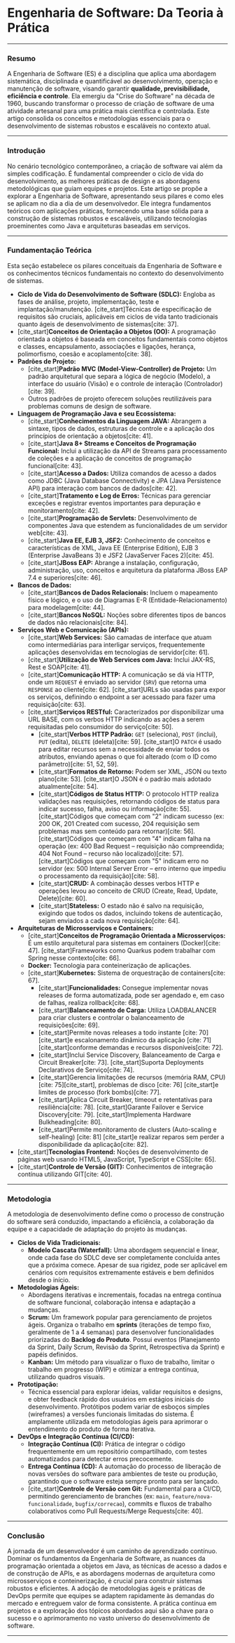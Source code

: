 # Engenharia de Software: Da Teoria à Prática

---

### **Resumo**

A Engenharia de Software (ES) é a disciplina que aplica uma abordagem sistemática, disciplinada e quantificável ao desenvolvimento, operação e manutenção de software, visando garantir **qualidade, previsibilidade, eficiência e controle**. Ela emergiu da "Crise do Software" na década de 1960, buscando transformar o processo de criação de software de uma atividade artesanal para uma prática mais científica e controlada. Este artigo consolida os conceitos e metodologias essenciais para o desenvolvimento de sistemas robustos e escaláveis no contexto atual.

---

### **Introdução**

No cenário tecnológico contemporâneo, a criação de software vai além da simples codificação. É fundamental compreender o ciclo de vida do desenvolvimento, as melhores práticas de design e as abordagens metodológicas que guiam equipes e projetos. Este artigo se propõe a explorar a Engenharia de Software, apresentando seus pilares e como eles se aplicam no dia a dia de um desenvolvedor. Ele integra fundamentos teóricos com aplicações práticas, fornecendo uma base sólida para a construção de sistemas robustos e escaláveis, utilizando tecnologias proeminentes como Java e arquiteturas baseadas em serviços.

---

### **Fundamentação Teórica**

Esta seção estabelece os pilares conceituais da Engenharia de Software e os conhecimentos técnicos fundamentais no contexto do desenvolvimento de sistemas.

* **Ciclo de Vida do Desenvolvimento de Software (SDLC):** Engloba as fases de análise, projeto, implementação, teste e implantação/manutenção. [cite_start]Técnicas de especificação de requisitos são cruciais, aplicáveis em ciclos de vida tanto tradicionais quanto ágeis de desenvolvimento de sistemas[cite: 37].
* [cite_start]**Conceitos de Orientação a Objetos (OO):** A programação orientada a objetos é baseada em conceitos fundamentais como objetos e classes, encapsulamento, associações e ligações, herança, polimorfismo, coesão e acoplamento[cite: 38].
* **Padrões de Projeto:**
    * [cite_start]**Padrão MVC (Model-View-Controller) de Projeto:** Um padrão arquitetural que separa a lógica de negócio (Modelo), a interface do usuário (Visão) e o controle de interação (Controlador)[cite: 39].
    * Outros padrões de projeto oferecem soluções reutilizáveis para problemas comuns de design de software.
* **Linguagem de Programação Java e seu Ecossistema:**
    * [cite_start]**Conhecimentos da Linguagem JAVA:** Abrangem a sintaxe, tipos de dados, estruturas de controle e a aplicação dos princípios de orientação a objetos[cite: 41].
    * [cite_start]**Java 8+ Streams e Conceitos de Programação Funcional:** Inclui a utilização da API de Streams para processamento de coleções e a aplicação de conceitos de programação funcional[cite: 43].
    * [cite_start]**Acesso a Dados:** Utiliza comandos de acesso a dados como JDBC (Java Database Connectivity) e JPA (Java Persistence API) para interação com bancos de dados[cite: 42].
    * [cite_start]**Tratamento e Log de Erros:** Técnicas para gerenciar exceções e registrar eventos importantes para depuração e monitoramento[cite: 42].
    * [cite_start]**Programação de Servlets:** Desenvolvimento de componentes Java que estendem as funcionalidades de um servidor web[cite: 43].
    * [cite_start]**Java EE, EJB 3, JSF2:** Conhecimento de conceitos e características de XML, Java EE (Enterprise Edition), EJB 3 (Enterprise JavaBeans 3) e JSF2 (JavaServer Faces 2)[cite: 45].
    * [cite_start]**JBoss EAP:** Abrange a instalação, configuração, administração, uso, conceitos e arquitetura da plataforma JBoss EAP 7.4 e superiores[cite: 46].
* **Bancos de Dados:**
    * [cite_start]**Bancos de Dados Relacionais:** Incluem o mapeamento físico e lógico, e o uso de Diagramas E-R (Entidade-Relacionamento) para modelagem[cite: 44].
    * [cite_start]**Bancos NoSQL:** Noções sobre diferentes tipos de bancos de dados não relacionais[cite: 84].
* **Serviços Web e Comunicação (APIs):**
    * [cite_start]**Web Services:** São camadas de interface que atuam como intermediárias para interligar serviços, frequentemente aplicações desenvolvidas em tecnologias de servidor[cite: 61].
    * [cite_start]**Utilização de Web Services com Java:** Inclui JAX-RS, Rest e SOAP[cite: 41].
    * [cite_start]**Comunicação HTTP:** A comunicação se dá via HTTP, onde um `REQUEST` é enviado ao servidor (`SRV`) que retorna uma `RESPONSE` ao cliente[cite: 62]. [cite_start]URLs são usadas para expor os serviços, definindo o endpoint a ser acessado para fazer uma requisição[cite: 63].
    * [cite_start]**Serviços RESTful:** Caracterizados por disponibilizar uma URL BASE, com os verbos HTTP indicando as ações a serem requisitadas pelo consumidor do serviço[cite: 50].
        * [cite_start]**Verbos HTTP Padrão:** `GET` (seleciona), `POST` (inclui), `PUT` (edita), `DELETE` (deleta)[cite: 59]. [cite_start]O `PATCH` é usado para editar recursos sem a necessidade de enviar todos os atributos, enviando apenas o que foi alterado (com o ID como parâmetro)[cite: 51, 52, 59].
        * [cite_start]**Formatos de Retorno:** Podem ser XML, JSON ou texto plano[cite: 53]. [cite_start]O JSON é o padrão mais adotado atualmente[cite: 54].
        * [cite_start]**Códigos de Status HTTP:** O protocolo HTTP realiza validações nas requisições, retornando códigos de status para indicar sucesso, falha, aviso ou informação[cite: 55]. [cite_start]Códigos que começam com "2" indicam sucesso (ex: 200 OK, 201 Created com sucesso, 204 requisição sem problemas mas sem conteúdo para retornar)[cite: 56]. [cite_start]Códigos que começam com "4" indicam falha na operação (ex: 400 Bad Request – requisição não compreendida; 404 Not Found – recurso não localizado)[cite: 57]. [cite_start]Códigos que começam com "5" indicam erro no servidor (ex: 500 Internal Server Error – erro interno que impediu o processamento da requisição)[cite: 58].
        * [cite_start]**CRUD:** A combinação desses verbos HTTP e operações levou ao conceito de CRUD (Create, Read, Update, Delete)[cite: 60].
        * [cite_start]**Stateless:** O estado não é salvo na requisição, exigindo que todos os dados, incluindo tokens de autenticação, sejam enviados a cada nova requisição[cite: 64].
* **Arquiteturas de Microsserviços e Containers:**
    * [cite_start]**Conceitos de Programação Orientada a Microsserviços:** É um estilo arquitetural para sistemas em containers (Docker)[cite: 47]. [cite_start]Frameworks como Quarkus podem trabalhar com Spring nesse contexto[cite: 66].
    * **Docker:** Tecnologia para conteinerização de aplicações.
    * [cite_start]**Kubernetes:** Sistema de orquestração de containers[cite: 67].
        * [cite_start]**Funcionalidades:** Consegue implementar novas releases de forma automatizada, pode ser agendado e, em caso de falhas, realiza rollback[cite: 68].
        * [cite_start]**Balanceamento de Carga:** Utiliza LOADBALANCER para criar clusters e controlar o balanceamento de requisições[cite: 69].
        * [cite_start]Permite novas releases a todo instante [cite: 70] [cite_start]e escalonamento dinâmico da aplicação [cite: 71] [cite_start]conforme demandas e recursos disponíveis[cite: 72].
        * [cite_start]Inclui Service Discovery, Balanceamento de Carga e Circuit Breaker[cite: 73]. [cite_start]Suporta Deployments Declarativos de Serviço[cite: 74].
        * [cite_start]Gerencia limitações de recursos (memória RAM, CPU) [cite: 75][cite_start], problemas de disco [cite: 76] [cite_start]e limites de processo (fork bombs)[cite: 77].
        * [cite_start]Aplica Circuit Breaker, timeout e retentativas para resiliência[cite: 78]. [cite_start]Garante Failover e Service Discovery[cite: 79]. [cite_start]Implementa Hardware Bulkheading[cite: 80].
        * [cite_start]Permite monitoramento de clusters (Auto-scaling e self-healing) [cite: 81] [cite_start]e realizar reparos sem perder a disponibilidade da aplicação[cite: 82].
* [cite_start]**Tecnologias Frontend:** Noções de desenvolvimento de páginas web usando HTML5, JavaScript, TypeScript e CSS[cite: 65].
* [cite_start]**Controle de Versão (GIT):** Conhecimentos de integração contínua utilizando GIT[cite: 40].

---

### **Metodologia**

A metodologia de desenvolvimento define como o processo de construção do software será conduzido, impactando a eficiência, a colaboração da equipe e a capacidade de adaptação do projeto às mudanças.

* **Ciclos de Vida Tradicionais:**
    * **Modelo Cascata (Waterfall):** Uma abordagem sequencial e linear, onde cada fase do SDLC deve ser completamente concluída antes que a próxima comece. Apesar de sua rigidez, pode ser aplicável em cenários com requisitos extremamente estáveis e bem definidos desde o início.
* **Metodologias Ágeis:**
    * Abordagens iterativas e incrementais, focadas na entrega contínua de software funcional, colaboração intensa e adaptação a mudanças.
    * **Scrum:** Um framework popular para gerenciamento de projetos ágeis. Organiza o trabalho em **sprints** (iterações de tempo fixo, geralmente de 1 a 4 semanas) para desenvolver funcionalidades priorizadas do **Backlog do Produto**. Possui eventos (Planejamento da Sprint, Daily Scrum, Revisão da Sprint, Retrospectiva da Sprint) e papéis definidos.
    * **Kanban:** Um método para visualizar o fluxo de trabalho, limitar o trabalho em progresso (WIP) e otimizar a entrega contínua, utilizando quadros visuais.
* **Prototipação:**
    * Técnica essencial para explorar ideias, validar requisitos e designs, e obter feedback rápido dos usuários em estágios iniciais do desenvolvimento. Protótipos podem variar de esboços simples (wireframes) a versões funcionais limitadas do sistema. É amplamente utilizada em metodologias ágeis para aprimorar o entendimento do produto de forma iterativa.
* **DevOps e Integração Contínua (CI/CD):**
    * **Integração Contínua (CI):** Prática de integrar o código frequentemente em um repositório compartilhado, com testes automatizados para detectar erros precocemente.
    * **Entrega Contínua (CD):** A automação do processo de liberação de novas versões do software para ambientes de teste ou produção, garantindo que o software esteja sempre pronto para ser lançado.
    * [cite_start]**Controle de Versão com Git:** Fundamental para a CI/CD, permitindo gerenciamento de branches (ex: `main`, `feature/nova-funcionalidade`, `bugfix/correcao`), commits e fluxos de trabalho colaborativos como Pull Requests/Merge Requests[cite: 40].

---

### **Conclusão**

A jornada de um desenvolvedor é um caminho de aprendizado contínuo. Dominar os fundamentos da Engenharia de Software, as nuances da programação orientada a objetos em Java, as técnicas de acesso a dados e de construção de APIs, e as abordagens modernas de arquitetura como microsserviços e conteinerização, é crucial para construir sistemas robustos e eficientes. A adoção de metodologias ágeis e práticas de DevOps permite que equipes se adaptem rapidamente às demandas do mercado e entreguem valor de forma consistente. A prática contínua em projetos e a exploração dos tópicos abordados aqui são a chave para o sucesso e o aprimoramento no vasto universo do desenvolvimento de software.

---